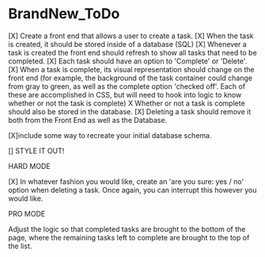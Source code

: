 # BrandNew_ToDo

[X]  Create a front end that allows a user to create a task.
[X] When the task is created, it should be stored inside of a
      database (SQL)
[X]  Whenever a task is created the front end should refresh to show
    all tasks that need to be completed.
[X]  Each task should have an option to 'Complete' or 'Delete'.
[X]    When a task is complete, its visual representation should change on the front end (for example, the background of the task container could change from gray to green, as well as the complete option 'checked off'. Each of these are accomplished in CSS, but will need to hook into logic to know whether or not the task is complete)
X Whether or not a task is complete should also be stored in the
   database.
[X] Deleting a task should remove it both from the Front End as well as the Database.

[X]include some way to recreate your initial database schema.

[] STYLE IT OUT!

HARD MODE

 [X] In whatever fashion you would like, create an 'are you sure: yes / no' option when deleting a task. Once again, you can interrupt this however you would like.

PRO MODE

Adjust the logic so that completed tasks are brought to the bottom of the page, where the remaining tasks left to complete are brought to the top of the list.
